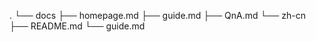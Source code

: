 .
└── docs
    ├── homepage.md
    ├── guide.md
    ├── QnA.md
    └── zh-cn
        ├── README.md
        └── guide.md
